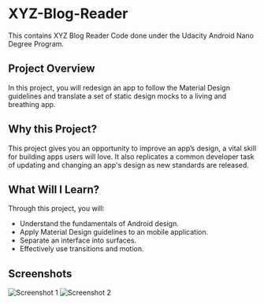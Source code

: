 # XYZ-Blog-Reader
This contains XYZ Blog Reader Code done under the Udacity Android Nano Degree Program.

## Project Overview
In this project, you will redesign an app to follow the Material Design guidelines and translate a set of static design mocks to a living and breathing app.

## Why this Project?
This project gives you an opportunity to improve an app’s design, a vital skill for building apps users will love. It also replicates a common developer task of updating and changing an app's design as new standards are released.

## What Will I Learn?
Through this project, you will:

 * Understand the fundamentals of Android design.
 * Apply Material Design guidelines to an mobile application.
 * Separate an interface into surfaces.
 * Effectively use transitions and motion.

## Screenshots

![Screenshot 1](../master/Screens/Screen1.PNG) 
![Screenshot 2](../master/Screens/Screen2.PNG)
